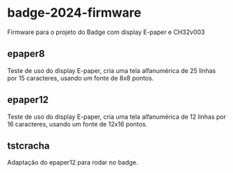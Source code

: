 # badge-2024-firmware
Firmware para o projeto do Badge com display E-paper e CH32v003

## epaper8
Teste de uso do display E-paper, cria uma tela alfanumérica de 25 linhas por 15 caracteres, usando um fonte de 8x8 pontos.

## epaper12
Teste de uso do display E-paper, cria uma tela alfanumérica de 12 linhas por 16 caracteres, usando um fonte de 12x16 pontos.

## tstcracha
Adaptação do epaper12 para rodar no badge.

